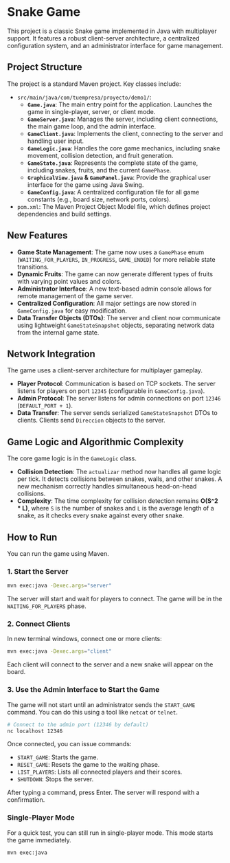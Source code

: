 # Snake Game

This project is a classic Snake game implemented in Java with multiplayer support. It features a robust client-server architecture, a centralized configuration system, and an administrator interface for game management.

## Project Structure

The project is a standard Maven project. Key classes include:

*   `src/main/java/com/tuempresa/proyecto/demo1/`:
    *   **`Game.java`**: The main entry point for the application. Launches the game in single-player, server, or client mode.
    *   **`GameServer.java`**: Manages the server, including client connections, the main game loop, and the admin interface.
    *   **`GameClient.java`**: Implements the client, connecting to the server and handling user input.
    *   **`GameLogic.java`**: Handles the core game mechanics, including snake movement, collision detection, and fruit generation.
    *   **`GameState.java`**: Represents the complete state of the game, including snakes, fruits, and the current `GamePhase`.
    *   **`GraphicalView.java` & `GamePanel.java`**: Provide the graphical user interface for the game using Java Swing.
    *   **`GameConfig.java`**: A centralized configuration file for all game constants (e.g., board size, network ports, colors).
*   `pom.xml`: The Maven Project Object Model file, which defines project dependencies and build settings.

## New Features

*   **Game State Management**: The game now uses a `GamePhase` enum (`WAITING_FOR_PLAYERS`, `IN_PROGRESS`, `GAME_ENDED`) for more reliable state transitions.
*   **Dynamic Fruits**: The game can now generate different types of fruits with varying point values and colors.
*   **Administrator Interface**: A new text-based admin console allows for remote management of the game server.
*   **Centralized Configuration**: All major settings are now stored in `GameConfig.java` for easy modification.
*   **Data Transfer Objects (DTOs)**: The server and client now communicate using lightweight `GameStateSnapshot` objects, separating network data from the internal game state.

## Network Integration

The game uses a client-server architecture for multiplayer gameplay.

*   **Player Protocol**: Communication is based on TCP sockets. The server listens for players on port `12345` (configurable in `GameConfig.java`).
*   **Admin Protocol**: The server listens for admin connections on port `12346` (`DEFAULT_PORT + 1`).
*   **Data Transfer**: The server sends serialized `GameStateSnapshot` DTOs to clients. Clients send `Direccion` objects to the server.

## Game Logic and Algorithmic Complexity

The core game logic is in the `GameLogic` class.

*   **Collision Detection**: The `actualizar` method now handles all game logic per tick. It detects collisions between snakes, walls, and other snakes. A new mechanism correctly handles simultaneous head-on-head collisions.
*   **Complexity**: The time complexity for collision detection remains **O(S^2 * L)**, where `S` is the number of snakes and `L` is the average length of a snake, as it checks every snake against every other snake.

## How to Run

You can run the game using Maven.

### 1. Start the Server

```bash
mvn exec:java -Dexec.args="server"
```
The server will start and wait for players to connect. The game will be in the `WAITING_FOR_PLAYERS` phase.

### 2. Connect Clients

In new terminal windows, connect one or more clients:

```bash
mvn exec:java -Dexec.args="client"
```
Each client will connect to the server and a new snake will appear on the board.

### 3. Use the Admin Interface to Start the Game

The game will not start until an administrator sends the `START_GAME` command. You can do this using a tool like `netcat` or `telnet`.

```bash
# Connect to the admin port (12346 by default)
nc localhost 12346
```

Once connected, you can issue commands:
*   `START_GAME`: Starts the game.
*   `RESET_GAME`: Resets the game to the waiting phase.
*   `LIST_PLAYERS`: Lists all connected players and their scores.
*   `SHUTDOWN`: Stops the server.

After typing a command, press Enter. The server will respond with a confirmation.

### Single-Player Mode

For a quick test, you can still run in single-player mode. This mode starts the game immediately.

```bash
mvn exec:java
```
